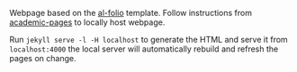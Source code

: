 Webpage based on the [al-folio](https://github.com/alshedivat/al-folio) template. Follow instructions from [academic-pages](https://github.com/academicpages/academicpages.github.io) to locally host webpage.

Run `jekyll serve -l -H localhost` to generate the HTML and serve it from `localhost:4000` the local server will automatically rebuild and refresh the pages on change.